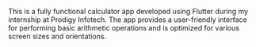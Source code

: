 This is a fully functional calculator app developed using Flutter during my internship at Prodigy Infotech. The app provides a user-friendly interface for performing basic arithmetic operations and is optimized for various screen sizes and orientations.
